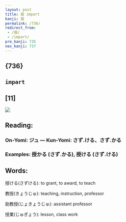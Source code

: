```yaml
---
layout: post
title: 授 impart
kanji: 授
permalink: /736/
redirect_from:
 - /授/
 - /impart/
pre_kanji: 735
nex_kanji: 737
---
```


## {736}

## `impart`

## [11]

<div class="stroke"><img src="E68E88.png" /></div>

## Reading:

### On-Yomi: ジュ &mdash; Kun-Yomi: さず.ける、さず.かる

### Examples: 授かる (さず.かる), 授ける (さず.ける)

## Words:

授ける(さずける): to grant, to award, to teach

教授(きょうじゅ): teaching, instruction, professor

助教授(じょきょうじゅ): assistant professor

授業(じゅぎょう): lesson, class work

